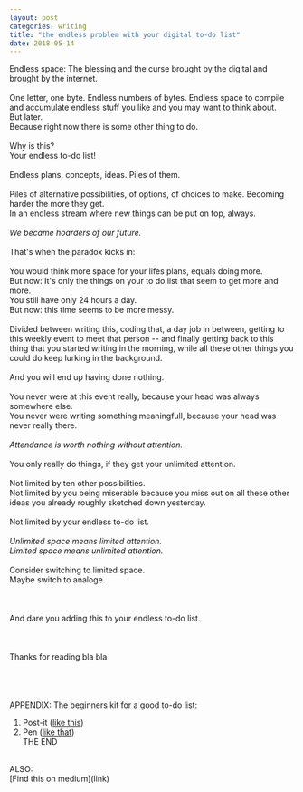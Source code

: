 ```yaml
---
layout: post
categories: writing
title: "the endless problem with your digital to-do list"
date: 2018-05-14
---
```


Endless space: The blessing and the curse brought by the digital and brought by the internet. <br>
<br>
One letter, one byte.
Endless numbers of bytes.
Endless space to compile and accumulate endless stuff you like and you may want to think about. <br>
But later. <br>
Because right now there is some other thing to do.<br>
<br>
Why is this?<br>
Your endless to-do list!<br>
<br>
Endless plans, concepts, ideas. Piles of them. <br>
<br>
Piles of alternative possibilities, of options, of choices to make. Becoming harder the more they get. <br>
In an endless stream where new things can be put on top, always.<br>
<br>
*We became hoarders of our future.*<br>
<br>
That's when the paradox kicks in:<br>
<br>
You would think more space for your lifes plans, equals doing more. <br>
But now: It's only the things on your to do list that seem to get more and more. <br>
You still have only 24 hours a day. <br>
But now: this time seems to be more messy.<br>
<br>
Divided between writing this, coding that, a day job in between, getting to this weekly event to meet that person -- and finally getting back to this thing that you started writing in the morning, while all these other things you could do keep lurking in the background. <br>
<br>
And you will end up having done nothing. <br>
<br>
You never were at this event really, because your head was always somewhere else.<br>
You never were writing something meaningfull, because your head was never really there.<br>
<br>
*Attendance is worth nothing without attention.* <br>
<br>
You only really do things, if they get your unlimited attention.<br>
<br>
Not limited by ten other possibilities.<br>
Not limited by you being miserable because you miss out on all these other ideas you already roughly sketched down yesterday.<br>
<br>
Not limited by your endless to-do list.<br>
<br>
*Unlimited space means limited attention.<br>
Limited space means unlimited attention.* <br>
<br>
Consider switching to limited space.<br>
Maybe switch to analoge. <br>
<br>
<br>
<br>
And dare you adding this to your endless to-do list.<br>
<br>
<br>
<br>
Thanks for reading bla bla <br>
<br>
<br>
<br>
<br>
APPENDIX: The beginners kit for a good to-do list: <br>
1) Post-it ([like this](https://amzn.to/2rm6j5l))<br>
2) Pen ([like that](https://amzn.to/2JW9I1S))<br>
THE END<br>
<br>
ALSO: <br>
[Find this on medium](link)

